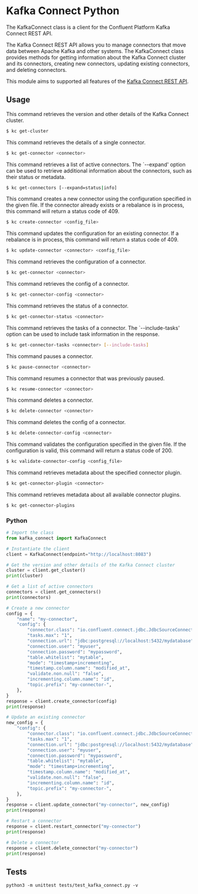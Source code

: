 # Kafka Connect Python

The KafkaConnect class is a client for the Confluent Platform Kafka Connect REST API. 

The Kafka Connect REST API allows you to manage connectors that move data between Apache Kafka and other systems. The KafkaConnect class provides methods for getting information about the Kafka Connect cluster and its connectors, creating new connectors, updating existing connectors, and deleting connectors.

This module aims to supported all features of the [Kafka Connect REST API](https://docs.confluent.io/platform/current/connect/references/restapi.html#kconnect-rest-interface).

## Usage

This command retrieves the version and other details of the Kafka Connect cluster.

```bash
$ kc get-cluster
```

This command retrieves the details of a single connector.

```bash
$ kc get-connector <connector>
```

This command retrieves a list of active connectors. The `--expand' option can be used to retrieve additional information about the connectors, such as their status or metadata.

```bash
$ kc get-connectors [--expand=status|info]
```

This command creates a new connector using the configuration specified in the given file. If the connector already exists or a rebalance is in process, this command will return a status code of 409.

```bash
$ kc create-connector <config_file>
```

This command updates the configuration for an existing connector. If a rebalance is in process, this command will return a status code of 409.

```bash
$ kc update-connector <connector> <config_file>
```

This command retrieves the configuration of a connector.

```bash
$ kc get-connector <connector>
```

This command retrieves the config of a connector.

```bash
$ kc get-connector-config <connector>
```

This command retrieves the status of a connector.

```bash
$ kc get-connector-status <connector>
```

This command retrieves the tasks of a connector. The `--include-tasks' option can be used to include task information in the response.

```bash
$ kc get-connector-tasks <connector> [--include-tasks]
```

This command pauses a connector.

```bash
$ kc pause-connector <connector>
```

This command resumes a connector that was previously paused.

```bash
$ kc resume-connector <connector>
```

This command deletes a connector.

```bash
$ kc delete-connector <connector>
```

This command deletes the config of a connector.

```bash
$ kc delete-connector-config <connector>
```

This command validates the configuration specified in the given file. If the configuration is valid, this command will return a status code of 200.

```bash
$ kc validate-connector-config <config_file>
```

This command retrieves metadata about the specified connector plugin.

```bash
$ kc get-connector-plugin <connector>
```

This command retrieves metadata about all available connector plugins.

```bash
$ kc get-connector-plugins
```


### Python

```python
# Import the class
from kafka_connect import KafkaConnect

# Instantiate the client
client = KafkaConnect(endpoint="http://localhost:8083")

# Get the version and other details of the Kafka Connect cluster
cluster = client.get_cluster()
print(cluster)

# Get a list of active connectors
connectors = client.get_connectors()
print(connectors)

# Create a new connector
config = {
    "name": "my-connector",
    "config": {
        "connector.class": "io.confluent.connect.jdbc.JdbcSourceConnector",
        "tasks.max": "1",
        "connection.url": "jdbc:postgresql://localhost:5432/mydatabase",
        "connection.user": "myuser",
        "connection.password": "mypassword",
        "table.whitelist": "mytable",
        "mode": "timestamp+incrementing",
        "timestamp.column.name": "modified_at",
        "validate.non.null": "false",
        "incrementing.column.name": "id",
        "topic.prefix": "my-connector-",
    },
}
response = client.create_connector(config)
print(response)

# Update an existing connector
new_config = {
    "config": {
        "connector.class": "io.confluent.connect.jdbc.JdbcSourceConnector",
        "tasks.max": "1",
        "connection.url": "jdbc:postgresql://localhost:5432/mydatabase",
        "connection.user": "myuser",
        "connection.password": "mypassword",
        "table.whitelist": "mytable",
        "mode": "timestamp+incrementing",
        "timestamp.column.name": "modified_at",
        "validate.non.null": "false",
        "incrementing.column.name": "id",
        "topic.prefix": "my-connector-",
    },
}
response = client.update_connector("my-connector", new_config)
print(response)

# Restart a connector
response = client.restart_connector("my-connector")
print(response)

# Delete a connector
response = client.delete_connector("my-connector")
print(response)
```

## Tests

```
python3 -m unittest tests/test_kafka_connect.py -v
```